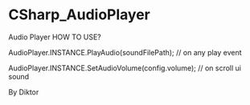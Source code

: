 # CSharp_AudioPlayer
Audio Player
HOW TO USE?


AudioPlayer.INSTANCE.PlayAudio(soundFilePath); // on any play event
 
AudioPlayer.INSTANCE.SetAudioVolume(config.volume); // on scroll ui sound

 
By Diktor
